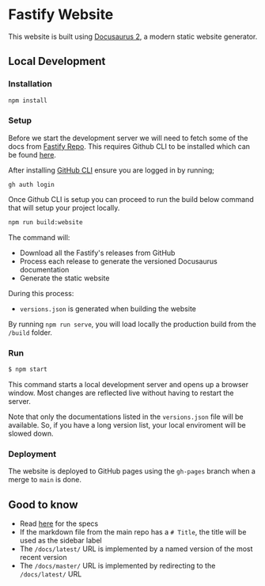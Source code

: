 # Fastify Website

This website is built using [Docusaurus 2](https://docusaurus.io/), a modern static website generator.

## Local Development

### Installation

```bash
npm install
```

### Setup

Before we start the development server we will need to fetch some of the docs from [Fastify Repo](https://github.com/fastify/fastify.git). This requires Github CLI to be installed which can be found [here](https://cli.github.com/).

After installing [GitHub CLI](https://cli.github.com/) ensure you are logged in by running;

```
gh auth login
```

Once Github CLI is setup you can proceed to run the build below command that will setup your project locally.

```bash
npm run build:website
```

The command will:

- Download all the Fastify's releases from GitHub
- Process each release to generate the versioned Docusaurus documentation
- Generate the static website

During this process:

- `versions.json` is generated when building the website

By running `npm run serve`, you will load locally the production build from the `/build` folder.

### Run

```bash
$ npm start
```

This command starts a local development server and opens up a browser window. Most changes are reflected live without having to restart the server.

Note that only the documentations listed in the `versions.json` file will be available. So, if you have a long version list, your local enviroment will be slowed down.

### Deployment

The website is deployed to GitHub pages using the `gh-pages` branch when a merge to `main` is done.

## Good to know

- Read [here](https://github.com/fastify/website/issues/32) for the specs
- If the markdown file from the main repo has a `# Title`, the title will be used as the sidebar label
- The `/docs/latest/` URL is implemented by a named version of the most recent version
- The `/docs/master/` URL is implemented by redirecting to the `/docs/latest/` URL
